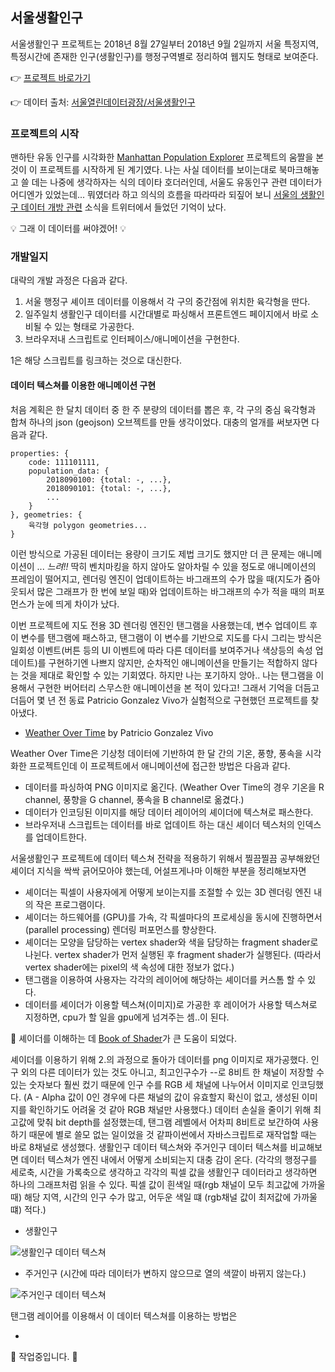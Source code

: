 ## 서울생활인구

서울생활인구 프로젝트는 2018년 8월 27일부터 2018년 9월 2일까지 서울 특정지역, 특정시간에 존재한 인구(생활인구)를 행정구역별로 정리하여 웹지도 형태로 보여준다.

👉 [프로젝트 바로가기](https://seoul-population-by-time.netlify.com/)

👉 데이터 출처: [서울열린데이터광장/서울생활인구](http://data.seoul.go.kr/dataVisual/seoul/seoulLivingPopulation.do)

### 프로젝트의 시작

맨하탄 유동 인구를 시각화한 [Manhattan Population Explorer](http://manpopex.us/) 프로젝트의 움짤을 본 것이 이 프로젝트를 시작하게 된 계기였다. 나는 사실 데이터를 보이는대로 북마크해놓고 쓸 데는 나중에 생각하자는 식의 데이타 호더러인데, 서울도 유동인구 관련 데이터가 어디엔가 있었는데... 뭐였더라 하고 의식의 흐름을 따라따라 되짚어 보니 [서울의 생활인구 데이터 개방 관련](https://twitter.com/beingsince/status/969746505132228608) 소식을 트위터에서 들었던 기억이 났다.

💡 그래 이 데이터를 써야겠어! 💡

### 개발일지

대략의 개발 과정은 다음과 같다.

1. 서울 행정구 셰이프 데이터를 이용해서 각 구의 중간점에 위치한 육각형을 딴다.
2. 일주일치 생활인구 데이터를 시간대별로 파싱해서 프론트엔드 페이지에서 바로 소비될 수 있는 형태로 가공한다.
3. 브라우저내 스크립트로 인터페이스/애니메이션을 구현한다.

1은  해당 스크립트를 링크하는 것으로 대신한다.

#### 데이터 텍스쳐를 이용한 애니메이션 구현

처음 계획은 한 달치 데이터 중 한 주 분량의 데이터를 뽑은 후, 각 구의 중심 육각형과 합쳐 하나의 json (geojson) 오브젝트를 만들 생각이었다. 대충의 얼개를 써보자면 다음과 같다.
```
properties: {
    code: 111101111,
    population_data: {
        2018090100: {total: -, ...},
        2018090101: {total: -, ...},
        ...
    }
}, geometries: {
    육각형 polygon geometries...
}
```
이런 방식으로 가공된 데이터는 용량이 크기도 제법 크기도 했지만 더 큰 문제는 애니메이션이 ... *느려!!* 딱히 벤치마킹을 하지 않아도 알아차릴 수 있을 정도로 애니메이션의 프레임이 떨어지고, 렌더링 엔진이 업데이트하는 바그래프의 수가 많을 때(지도가 줌아웃되서 많은 그래프가 한 번에 보일 때)와 업데이트하는 바그래프의 수가 적을 때의 퍼포먼스가 눈에 띄게 차이가 났다.

이번 프로젝트에 지도 전용 3D 렌더링 엔진인 탠그램을 사용했는데, 변수 업데이트 후 이 변수를 탠그램에 패스하고, 탠그램이 이 변수를 기반으로 지도를 다시 그리는 방식은 일회성 이벤트(버튼 등의  UI 이벤트에 따라 다른 데이터를 보여주거나 색상등의 속성 업데이트)를 구현하기엔 나쁘지 않지만, 순차적인 애니메이션을 만들기는 적합하지 않다는 것을 제대로 확인할 수 있는 기회였다. 하지만 나는 포기하지 앙아.. 나는 탠그램을 이용해서 구현한 버어터리 스무스한 애니메이션을 본 적이 있다고! 그래서 기억을 더듬고 더듬어 몇 년 전 동료 Patricio Gonzalez Vivo가 실험적으로 구현했던 프로젝트를 찾아냈다.

- [Weather Over Time](https://github.com/tangrams/WeatherOverTime/) by Patricio Gonzalez Vivo

Weather Over Time은 기상청 데이터에 기반하여 한 달 간의 기온, 풍향, 풍속을 시각화한 프로젝트인데 이 프로젝트에서 애니메이션에 접근한 방법은 다음과 같다.

- 데이터를 파싱하여 PNG 이미지로 옮긴다. (Weather Over Time의 경우 기온을 R channel, 풍향을  G channel, 풍속을 B channel로 옮겼다.)
- 데이터가 인코딩된 이미지를 해당 데이터 레이어의 셰이더에 텍스쳐로 패스한다.
- 브라우저내 스크립트는 데이터를 바로 업데이트 하는 대신 셰이더 텍스처의 인덱스를 업데이트한다.

서울생활인구 프로젝트에 데이터 텍스쳐 전략을 적용하기 위해서 찔끔찔끔 공부해왔던 셰이더 지식을 싹싹 긁어모아야 했는데, 어설프게나마 이해한 부분을 정리해보자면

- 셰이더는 픽셀이 사용자에게 어떻게 보이는지를 조절할 수 있는 3D 렌더링 엔진 내의 작은 프로그램이다.
- 셰이더는 하드웨어를 (GPU)를 가속, 각 픽셀마다의 프로세싱을 동시에 진행하면서 (parallel processing) 렌더링 퍼포먼스를 향상한다.
- 셰이더는 모양을 담당하는 vertex shader와 색을 담당하는 fragment shader로 나뉜다. vertex shader가 먼저 실행된 후 fragment shader가 실행된다. (따라서 vertex shader에는 pixel의 색 속성에 대한 정보가 없다.)
- 탠그램을 이용하여 사용자는 각각의 레이어에 해당하는 셰이더를 커스톰 할 수 있다.
- 데이터를 셰이더가 이용할 텍스쳐(이미지)로 가공한 후 레이어가 사용할 텍스쳐로 지정하면, cpu가 할 일을 gpu에게 넘겨주는 셈..이 된다.

🦄 셰이더를 이해하는 데 [Book of Shader](https://thebookofshaders.com/01/)가 큰 도움이 되었다.

셰이더를 이용하기 위해 2.의 과정으로 돌아가 데이터를 png 이미지로 재가공했다. 인구 외의 다른 데이터가 있는 것도 아니고, 최고인구수가 --로 8비트 한 채널이 저장할 수 있는 숫자보다 훨씬 컸기 때문에 인구 수를 RGB 세 채널에 나누어서 이미지로 인코딩했다. (A - Alpha 값이 0인 경우에 다른 채널의 값이 유효할지 확신이 없고, 생성된 이미지를 확인하기도 어려울 것 같아 RGB 채널만 사용했다.) 데이터 손실을 줄이기 위해 최고값에 맞춰 bit depth를 설정했는데, 탠그램 레벨에서 어차피 8비트로 보간하여 사용하기 때문에 별로 쓸모 없는 일이었을 것 같파이썬에서 자바스크립트로 재작업할 때는 바로 8채널로 생성했다.  생활인구 데이터 텍스쳐와 주거인구 데이터 텍스쳐를 비교해보면 데이터 텍스쳐가 엔진 내에서 어떻게 소비되는지 대충 감이 온다. (각각의 행정구를 세로축, 시간을 가록축으로 생각하고 각각의 픽셀 값을 생활인구 데이터라고 생각하면 하나의 그래프처럼 읽을 수 있다. 픽셀 값이 흰색일 때(rgb 채널이 모두 최고값에 가까울 때) 해당 지역, 시간의 인구 수가 많고, 어두운 색일 떄 (rgb채널 값이 최저값에 가까울 떄) 적다.)

- 생활인구

![생활인구 데이터 텍스쳐](https://raw.githubusercontent.com/hanbyul-here/seoul-population-by-time/master/data/20180827/total.png)

- 주거인구 (시간에 따라 데이터가 변하지 않으므로 열의 색깔이 바뀌지 않는다.)

![주거인구 데이터 텍스쳐](https://raw.githubusercontent.com/hanbyul-here/seoul-population-by-time/master/data/residents.png)


탠그램 레이어를 이용해서 이 데이터 텍스쳐를 이용하는 방법은

-


 🚧 작업중입니다. 🚧